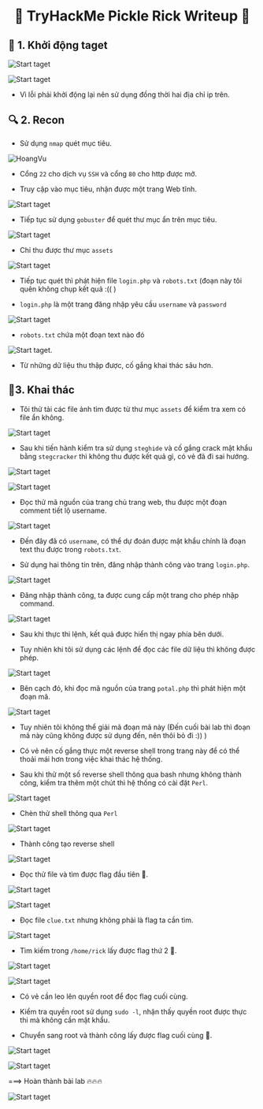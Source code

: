 <div align="center">
    <h1>🥒 TryHackMe Pickle Rick Writeup 🧠
</h1>
</div>

## 🚀 1. Khởi động taget

![Start taget](Images/1.png)

![Start taget](Images/0.5.png)

- Vì lỗi phải khởi động lại nên sử dụng đồng thời hai địa chỉ ip trên.

## 🔍 2. Recon

- Sử dụng `nmap` quét mục tiêu.

![HoangVu](Images/2.png)

- Cổng `22` cho dịch vụ `SSH` và cổng `80` cho http được mở.

- Truy cập vào mục tiêu, nhận được một trang Web tĩnh.

![Start taget](Images/3.png)

- Tiếp tục sử dụng `gobuster` để quét thư mục ẩn trên mục tiêu.

![Start taget](Images/5.png)

- Chỉ thu được thư mục `assets`

![Start taget](Images/6.png)

- Tiếp tục quét thì phát hiện file `login.php` và `robots.txt` (đoạn này tôi quên không chụp kết quả :(( )

- `login.php` là một trang đăng nhập yêu cầu `username` và `password`

![Start taget](Images/10.png)

- `robots.txt` chứa một đoạn text nào đó

![Start taget](Images/11.png).

- Từ những dữ liệu thu thập được, cố gắng khai thác sâu hơn.

## 🔑3. Khai thác

- Tôi thử tải các file ảnh tìm được từ thư mục `assets` để kiểm tra xem có file ẩn không.

![Start taget](Images/7.png)

- Sau khi tiến hành kiểm tra sử dụng `steghide` và cố gắng crack mật khẩu bằng `stegcracker` thì không thu được kết quả gì, có vẻ đã đi sai hướng.

![Start taget](Images/8.png)

![Start taget](Images/9.png)

- Đọc thử mã nguồn của trang chủ trang web, thu được một đoạn comment tiết lộ username.

![Start taget](Images/4.png)

- Đến đây đã có `username`, có thể dự đoán được mật khẩu chính là đoạn text thu được trong `robots.txt`.

- Sử dụng hai thông tin trên, đăng nhập thành công vào trang `login.php`.

![Start taget](Images/12.png)

- Đăng nhập thành công, ta được cung cấp một trang cho phép nhập command. 

![Start taget](Images/13.png)

- Sau khi thực thi lệnh, kết quả được hiển thị ngay phía bên dưới.

- Tuy nhiên khi tôi sử dụng các lệnh để đọc các file dữ liệu thì không được phép.

![Start taget](Images/14.png)

- Bên cạch đó, khi đọc mã nguồn của trang `potal.php` thì phát hiện một đoạn mã.

![Start taget](Images/15.png)

- Tuy nhiên tôi không thể giải mã đoạn mã này (Đến cuối bài lab thì đoạn mã này cũng không được sử dụng đến, nên thôi bỏ đi :)) )

- Có vẻ nên cố gắng thực một reverse shell trong trang này để có thể thoải mái hơn trong việc khai thác hệ thống.

- Sau khi thử một số reverse shell thông qua bash nhưng không thành công, kiểm tra thêm một chút thì hệ thống có cài đặt `Perl`.

![Start taget](Images/16.png)

- Chèn thử shell thông qua `Perl`

![Start taget](Images/17.png)

- Thành công tạo reverse shell

![Start taget](Images/18.png)

- Đọc thử file và tìm được flag đầu tiên 🚩.

![Start taget](Images/19.png)

![Start taget](Images/20.png)

- Đọc file `clue.txt` nhưng không phải là flag ta cần tìm.

![Start taget](Images/21.png)

- Tìm kiếm trong `/home/rick` lấy được flag thứ 2 🚩.

![Start taget](Images/22.png)

![Start taget](Images/23.png)

- Có vẻ cần leo lên quyền root để đọc flag cuối cùng.

- Kiểm tra quyền root sử dụng `sudo -l`, nhận thấy quyền root được thực thi mà không cần mật khẩu.

- Chuyển sang root và thành công lấy được flag cuối cùng 🚩.

![Start taget](Images/24.png)

![Start taget](Images/25.png)

===> Hoàn thành bài lab 🔥🔥🔥

![Start taget](Images/25.png)

